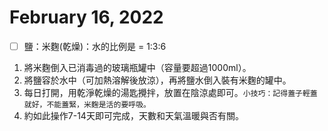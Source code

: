 # February 16, 2022

- [ ] 鹽：米麴(乾燥)：水的比例是 = 1:3:6
 1. 將米麴倒入已消毒過的玻璃瓶罐中（容量要超過1000ml）。
   1. 將鹽容於水中（可加熱溶解後放涼），再將鹽水倒入裝有米麴的罐中。
   2. 每日打開，用乾淨乾燥的湯匙攪拌，放置在陰涼處即可。``小技巧：記得蓋子輕蓋就好，不能蓋緊，米麴是活的要呼吸。``
   3. 約如此操作7-14天即可完成，天數和天氣溫暖與否有關。
